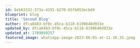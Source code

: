 ```yaml
---
id: 6eb63332-373a-4191-b270-65fb053ecbd4
blueprint: blog
title: 'Second Blog'
author: dfca0483-bf0c-45ca-b118-6190640d933e
updated_by: dfca0483-bf0c-45ca-b118-6190640d933e
updated_at: 1709899257
featured_image: whatsapp-image-2023-06-01-at-11.16.35.jpeg
---
```

